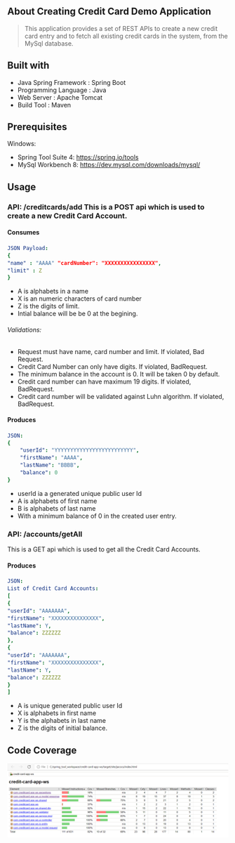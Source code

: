 <!-- ABOUT THE PROJECT --> 

## About Creating Credit Card Demo Application 

 > This application provides a set of REST APIs to create a new credit card entry and to fetch all existing credit cards in the system, from the MySql database.



<!-- ABOUT THE PROJECT --> 
## Built with 
- Java Spring Framework : Spring Boot
- Programming Language : Java
- Web Server : Apache Tomcat
- Build Tool : Maven
 

<!-- Prerequisites --> 
## Prerequisites 


Windows:

- Spring Tool Suite 4: https://spring.io/tools
- MySql Workbench 8: https://dev.mysql.com/downloads/mysql/


<!-- USAGE EXAMPLES --> 

## Usage 

### API: /creditcards/add This is a POST api which is used to create a new Credit Card Account. 
#### Consumes
```yaml
JSON Payload:
{
"name" : "AAAA" "cardNumber": "XXXXXXXXXXXXXXXX",
"limit" : Z
}
```

- A is alphabets in a name
- X is an numeric characters of card number
- Z is the digits of limit.
- Intial balance will be be 0 at the begining.

###### Validations:

- Request must have name, card number and limit. If violated, Bad Request.
- Credit Card Number can only have digits. If violated, BadRequest.
- The minimum balance in the account is 0. It will be taken 0 by default.
- Credit card number can have maximum 19 digits. If violated, BadRequest.
- Credit card number will be validated against Luhn algorithm. If violated, BadRequest.

#### Produces
```yaml
JSON:
{
    "userId": "YYYYYYYYYYYYYYYYYYYYYYYYY",
    "firstName": "AAAA",
    "lastName": "BBBB",
    "balance": 0
}
```
- userId ia a generated unique public user Id
- A is alphabets of first name
- B is alphabets of last name
- With a minimum balance of 0 in the created user entry.


### API: /accounts/getAll
This is a GET api which is used to get all the Credit Card Accounts.
#### Produces
```yaml
JSON:
List of Credit Card Accounts:
[
{
"userId": "AAAAAAA",
"firstName": "XXXXXXXXXXXXXXX",
"lastName": Y,
"balance": ZZZZZZ
},
{
"userId": "AAAAAAA",
"firstName": "XXXXXXXXXXXXXXX",
"lastName": Y,
"balance": ZZZZZZ
}
]
```
- A is unique generated public user Id
- X is alphabets in first name
- Y is the alphabets in last name
- Z is the digits of initial balance.



## Code Coverage
![Coverage](https://github.com/jyotidawla/CreditCard/blob/main/docs/coverage/Screenshot%202022-02-22%20011124.png)
